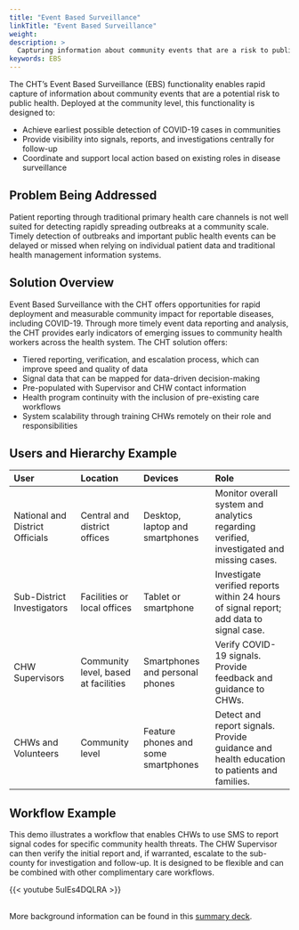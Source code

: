 ```yaml
---
title: "Event Based Surveillance"
linkTitle: "Event Based Surveillance"
weight: 
description: >
  Capturing information about community events that are a risk to public health
keywords: EBS 
---
```


The CHT’s Event Based Surveillance (EBS) functionality enables rapid capture of information about community events that are a potential risk to public health. Deployed at the community level, this functionality is designed to: 

* Achieve earliest possible detection of COVID-19 cases in communities
* Provide visibility into signals, reports, and investigations centrally for follow-up
* Coordinate and support local action based on existing roles in disease surveillance

## Problem Being Addressed

Patient reporting through traditional primary health care channels is not well suited for detecting rapidly spreading outbreaks at a community scale. Timely detection of outbreaks and important public health events can be delayed or missed when relying on individual patient data and traditional health management information systems. 

## Solution Overview

Event Based Surveillance with the CHT offers opportunities for rapid deployment and measurable community impact for reportable diseases, including COVID-19. Through more timely event data reporting and analysis, the CHT provides early indicators of emerging issues to community health workers across the health system. The CHT solution offers:

* Tiered reporting, verification, and escalation process, which can improve speed and quality of data
* Signal data that can be mapped for data-driven decision-making
* Pre-populated with Supervisor and CHW contact information
* Health program continuity with the inclusion of pre-existing care workflows
* System scalability through training CHWs remotely on their role and responsibilities


## Users and Hierarchy Example

| User                             | Location                               | Devices                             | Role                                                                                                                                                                                                                                              |
| :------------------------------- | :------------------------------------- | :---------------------------------- | :------------------------------------------------------------------------------------------------- |
| National and District Officials  | Central and district offices           | Desktop, laptop and smartphones     | Monitor overall system and analytics regarding verified, investigated and missing cases.           |
| Sub-District Investigators       | Facilities or local offices            | Tablet or smartphone                | Investigate verified reports within 24 hours of signal report; add data to signal case.            |
| CHW Supervisors                  | Community level, based at facilities   | Smartphones and personal phones     | Verify COVID-19 signals. Provide feedback and guidance to CHWs.                                    |
| CHWs and Volunteers              | Community level                        | Feature phones and some smartphones | Detect and report signals. Provide guidance and health education to patients and families.         |

## Workflow Example

This demo illustrates a workflow that enables CHWs to use SMS to report signal codes for specific community health threats. The CHW Supervisor can then verify the initial report and, if warranted, escalate to the sub-county for investigation and follow-up. It is designed to be flexible and can be combined with other complimentary care workflows.

{{< youtube 5uIEs4DQLRA >}} <br><br>

More background information can be found in this [summary deck](https://docs.google.com/presentation/d/1BvYA0c8vHlXdGiL1Ne9cbWM4rGaarUGz9SfckP3NWG4).
